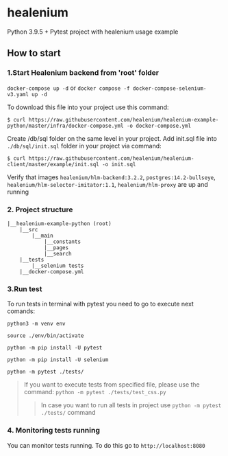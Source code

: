 # healenium
Python 3.9.5 + Pytest project with healenium usage example 

## How to start
### 1.Start Healenium backend from 'root' folder

```docker-compose up -d```
or
```docker compose -f docker-compose-selenium-v3.yaml up -d```

To download this file into your project use this command:

```$ curl https://raw.githubusercontent.com/healenium/healenium-example-python/master/infra/docker-compose.yml -o docker-compose.yml```

Create /db/sql folder on the same level in your project. Add init.sql file into ```./db/sql/init.sql``` folder in your project via command:

```$ curl https://raw.githubusercontent.com/healenium/healenium-client/master/example/init.sql -o init.sql```

Verify that images ```healenium/hlm-backend:3.2.2```, ```postgres:14.2-bullseye```, ```healenium/hlm-selector-imitator:1.1```, ```healenium/hlm-proxy``` are up and running

### 2. Project structure
```
|__healenium-example-python (root)
	|__src
        |__main
            |__constants
            |__pages
            |__search
    |__tests
        |__selenium tests
    |__docker-compose.yml

``` 
			   
### 3.Run test
To run tests in terminal with pytest you need to go to execute next comands:

``python3 -m venv env``

``source ./env/bin/activate``

``python -m pip install -U pytest``

``python -m pip install -U selenium``

``python -m pytest ./tests/``

> If you want to execute tests from specified file, please use the command: ```python -m pytest ./tests/test_css.py```
>> In case you want to run all tests in project use ```python -m pytest ./tests/``` command

### 4. Monitoring tests running
You can monitor tests running. To do this go to ```http://localhost:8080```
